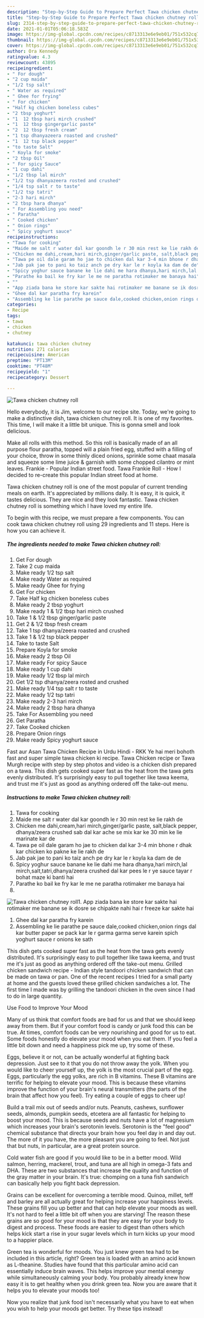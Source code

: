 ```yaml
---
description: "Step-by-Step Guide to Prepare Perfect Tawa chicken chutney roll"
title: "Step-by-Step Guide to Prepare Perfect Tawa chicken chutney roll"
slug: 2314-step-by-step-guide-to-prepare-perfect-tawa-chicken-chutney-roll
date: 2021-01-01T05:06:18.583Z
image: https://img-global.cpcdn.com/recipes/c8713313e6e9eb01/751x532cq70/tawa-chicken-chutney-roll-recipe-main-photo.jpg
thumbnail: https://img-global.cpcdn.com/recipes/c8713313e6e9eb01/751x532cq70/tawa-chicken-chutney-roll-recipe-main-photo.jpg
cover: https://img-global.cpcdn.com/recipes/c8713313e6e9eb01/751x532cq70/tawa-chicken-chutney-roll-recipe-main-photo.jpg
author: Ora Kennedy
ratingvalue: 4.3
reviewcount: 43895
recipeingredient:
- " For dough"
- "2 cup maida"
- "1/2 tsp salt"
- " Water as required"
- " Ghee for frying"
- " For chicken"
- "Half kg chicken boneless cubes"
- "2 tbsp yoghurt"
- "1  12 tbsp hari mirch crushed"
- "1  12 tbsp gingergarlic paste"
- "2  12 tbsp fresh cream"
- "1 tsp dhanyazeera roasted and crushed"
- "1  12 tsp black pepper"
- "to taste Salt"
- " Koyla for smoke"
- "2 tbsp Oil"
- " For spicy Sauce"
- "1 cup dahi"
- "1/2 tbsp lal mirch"
- "1/2 tsp dhanyazeera rosted and crushed"
- "1/4 tsp salt r to taste"
- "1/2 tsp tatri"
- "2-3 hari mirch"
- "2 tbsp hara dhanya"
- " For Assembling you need"
- " Paratha"
- " Cooked chicken"
- " Onion rings"
- " Spicy yoghurt sauce"
recipeinstructions:
- "Tawa for cooking"
- "Maide me salt r water dal kar goondh le r 30 min rest ke lie rakh de"
- "Chicken me dahi,cream,hari mirch,ginger/garlic paste, salt,black pepper, dhanya/zeera crushed sab dal kar ache se mix kar ke 30 min ke lie marinate kar de"
- "Tawa pe oil dale garam ho jae to chicken dal kar 3-4 min bhone r dhak kar chicken ko pakne ke lie rakh de"
- "Jab pak jae to pani ko taiz anch pe dry kar le r koyla ka dam de de"
- "Spicy yoghur sauce banane ke lie dahi me hara dhanya,hari mirch,lal mirch,salt,tatri,dhanya/zeera crushed dal kar pees le r ye sauce tayar r bohat maze ki banti hai"
- "Parathe ko bail ke fry kar le me ne paratha rotimaker me banaya hai"
- ""
- "App ziada bana ke store kar sakte hai rotimaker me banane se ik dosre se chipakte nahi hai r freeze kar sakte hai"
- "Ghee dal kar paratha fry karein"
- "Assembling ke lie parathe pe sauce dale,cooked chicken,onion rings dal kar butter paper se pack kar le r garma garma serve karein spich yoghurt sauce r onions ke sath"
categories:
- Recipe
tags:
- tawa
- chicken
- chutney

katakunci: tawa chicken chutney 
nutrition: 271 calories
recipecuisine: American
preptime: "PT13M"
cooktime: "PT48M"
recipeyield: "1"
recipecategory: Dessert

---
```



![Tawa chicken chutney roll](https://img-global.cpcdn.com/recipes/c8713313e6e9eb01/751x532cq70/tawa-chicken-chutney-roll-recipe-main-photo.jpg)

Hello everybody, it is Jim, welcome to our recipe site. Today, we're going to make a distinctive dish, tawa chicken chutney roll. It is one of my favorites. This time, I will make it a little bit unique. This is gonna smell and look delicious.

Make all rolls with this method. So this roll is basically made of an all purpose flour paratha, topped will a plain fried egg, stuffed with a filling of your choice, throw in some thinly diced onions, sprinkle some chaat masala and squeeze some lime juice &amp; garnish with some chopped cilantro or mint leaves. Frankie - Popular Indian street food. Tawa Frankie Roll - How I decided to re-create this popular Indian street food at home.

Tawa chicken chutney roll is one of the most popular of current trending meals on earth. It's appreciated by millions daily. It is easy, it is quick, it tastes delicious. They are nice and they look fantastic. Tawa chicken chutney roll is something which I have loved my entire life.


To begin with this recipe, we must prepare a few components. You can cook tawa chicken chutney roll using 29 ingredients and 11 steps. Here is how you can achieve it.

<!--inarticleads1-->

##### The ingredients needed to make Tawa chicken chutney roll:

1. Get  For dough
1. Take 2 cup maida
1. Make ready 1/2 tsp salt
1. Make ready  Water as required
1. Make ready  Ghee for frying
1. Get  For chicken
1. Take Half kg chicken boneless cubes
1. Make ready 2 tbsp yoghurt
1. Make ready 1 &amp; 1/2 tbsp hari mirch crushed
1. Take 1 &amp; 1/2 tbsp ginger/garlic paste
1. Get 2 &amp; 1/2 tbsp fresh cream
1. Take 1 tsp dhanya/zeera roasted and crushed
1. Take 1 &amp; 1/2 tsp black pepper
1. Take to taste Salt
1. Prepare  Koyla for smoke
1. Make ready 2 tbsp Oil
1. Make ready  For spicy Sauce
1. Make ready 1 cup dahi
1. Make ready 1/2 tbsp lal mirch
1. Get 1/2 tsp dhanya/zeera rosted and crushed
1. Make ready 1/4 tsp salt r to taste
1. Make ready 1/2 tsp tatri
1. Make ready 2-3 hari mirch
1. Make ready 2 tbsp hara dhanya
1. Take  For Assembling you need
1. Get  Paratha
1. Take  Cooked chicken
1. Prepare  Onion rings
1. Make ready  Spicy yoghurt sauce


Fast aur Asan Tawa Chicken Recipe in Urdu Hindi - RKK Ye hai meri bohoth fast and super simple tawa chicken ki recipe. Tawa Chicken recipe or Tawa Murgh recipe with step by step photos and video is a chicken dish prepared on a tawa. This dish gets cooked super fast as the heat from the tawa gets evenly distributed. It&#39;s surprisingly easy to pull together like tawa keema, and trust me it&#39;s just as good as anything ordered off the take-out menu. 

<!--inarticleads2-->

##### Instructions to make Tawa chicken chutney roll:

1. Tawa for cooking
1. Maide me salt r water dal kar goondh le r 30 min rest ke lie rakh de
1. Chicken me dahi,cream,hari mirch,ginger/garlic paste, salt,black pepper, dhanya/zeera crushed sab dal kar ache se mix kar ke 30 min ke lie marinate kar de
1. Tawa pe oil dale garam ho jae to chicken dal kar 3-4 min bhone r dhak kar chicken ko pakne ke lie rakh de
1. Jab pak jae to pani ko taiz anch pe dry kar le r koyla ka dam de de
1. Spicy yoghur sauce banane ke lie dahi me hara dhanya,hari mirch,lal mirch,salt,tatri,dhanya/zeera crushed dal kar pees le r ye sauce tayar r bohat maze ki banti hai
1. Parathe ko bail ke fry kar le me ne paratha rotimaker me banaya hai
1. 
<img src="//assets-global.cpcdn.com/assets/icons/button_play-2c75c40dde080a61004c1f40b05d8f140eaff45d7e9e6481dc71c63d2e7c4909.png" alt="Tawa chicken chutney roll">1. App ziada bana ke store kar sakte hai rotimaker me banane se ik dosre se chipakte nahi hai r freeze kar sakte hai
1. Ghee dal kar paratha fry karein
1. Assembling ke lie parathe pe sauce dale,cooked chicken,onion rings dal kar butter paper se pack kar le r garma garma serve karein spich yoghurt sauce r onions ke sath


This dish gets cooked super fast as the heat from the tawa gets evenly distributed. It&#39;s surprisingly easy to pull together like tawa keema, and trust me it&#39;s just as good as anything ordered off the take-out menu. Grilled chicken sandwich recipe - Indian style tandoori chicken sandwich that can be made on tawa or pan. One of the recent recipes I tried for a small party at home and the guests loved these grilled chicken sandwiches a lot. The first time I made was by grilling the tandoori chicken in the oven since I had to do in large quantity. 

Use Food to Improve Your Mood


Many of us think that comfort foods are bad for us and that we should keep away from them. But if your comfort food is candy or junk food this can be true. At times, comfort foods can be very nourishing and good for us to eat. Some foods honestly do elevate your mood when you eat them. If you feel a little bit down and need a happiness pick me up, try some of these.

Eggs, believe it or not, can be actually wonderful at fighting back depression. Just see to it that you do not throw away the yolk. When you would like to cheer yourself up, the yolk is the most crucial part of the egg. Eggs, particularly the egg yolks, are rich in B vitamins. These B vitamins are terrific for helping to elevate your mood. This is because these vitamins improve the function of your brain's neural transmitters (the parts of the brain that affect how you feel). Try eating a couple of eggs to cheer up!

Build a trail mix out of seeds and/or nuts. Peanuts, cashews, sunflower seeds, almonds, pumpkin seeds, etcetera are all fantastic for helping to boost your mood. This is because seeds and nuts have a lot of magnesium which increases your brain's serotonin levels. Serotonin is the "feel good" chemical substance that directs your brain how you feel day in and day out. The more of it you have, the more pleasant you are going to feel. Not just that but nuts, in particular, are a great protein source.

Cold water fish are good if you would like to be in a better mood. Wild salmon, herring, mackerel, trout, and tuna are all high in omega-3 fats and DHA. These are two substances that increase the quality and function of the gray matter in your brain. It's true: chomping on a tuna fish sandwich can basically help you fight back depression. 

Grains can be excellent for overcoming a terrible mood. Quinoa, millet, teff and barley are all actually great for helping increase your happiness levels. These grains fill you up better and that can help elevate your moods as well. It's not hard to feel a little bit off when you are starving! The reason these grains are so good for your mood is that they are easy for your body to digest and process. These foods are easier to digest than others which helps kick start a rise in your sugar levels which in turn kicks up your mood to a happier place.

Green tea is wonderful for moods. You just knew green tea had to be included in this article, right? Green tea is loaded with an amino acid known as L-theanine. Studies have found that this particular amino acid can essentially induce brain waves. This helps improve your mental energy while simultaneously calming your body. You probably already knew how easy it is to get healthy when you drink green tea. Now you are aware that it helps you to elevate your moods too!

Now you realize that junk food isn't necessarily what you have to eat when you wish to help your moods get better. Try  these tips  instead!

